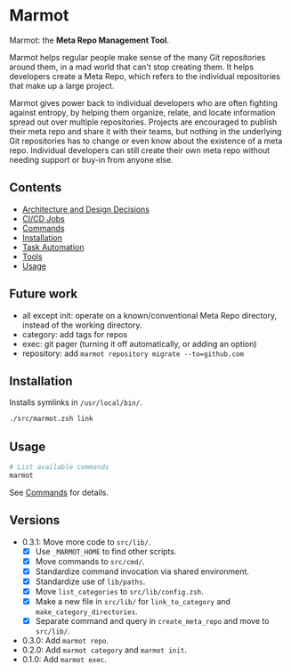 # Marmot

Marmot: the **Meta Repo Management Tool**.

Marmot helps regular people make sense of the many Git repositories around them, in a mad world that
can't stop creating them.  It helps developers create a Meta Repo, which refers to the individual
repositories that make up a large project.

Marmot gives power back to individual developers who are often fighting against entropy, by helping
them organize, relate, and locate information spread out over multiple repositories.  Projects are
encouraged to publish their meta repo and share it with their teams, but nothing in the underlying
Git repositories has to change or even know about the existence of a meta repo.  Individual
developers can still create their own meta repo without needing support or buy-in from anyone else.

## Contents

- [Architecture and Design Decisions](./doc/decisions.md)
- [CI/CD Jobs](./doc/cicd-jobs.md)
- [Commands](./doc/commands.md)
- [Installation](#installation)
- [Task Automation](./doc/task-automation.md)
- [Tools](./doc/tools.md)
- [Usage](#usage)

## Future work

- all except init: operate on a known/conventional Meta Repo directory, instead of the working
  directory.
- category: add tags for repos
- exec: git pager (turning it off automatically, or adding an option)
- repository: add `marmot repository migrate --to=github.com`

## Installation

Installs symlinks in `/usr/local/bin/`.

```sh
./src/marmot.zsh link
```

## Usage

```sh
# List available commands
marmot
```

See [Commands](./doc/commands.md) for details.

## Versions

- 0.3.1: Move more code to `src/lib/`.
  - [x] Use `_MARMOT_HOME` to find other scripts.
  - [x] Move commands to `src/cmd/`.
  - [x] Standardize command invocation via shared environment.
  - [x] Standardize use of `lib/paths`.
  - [x] Move `list_categories` to `src/lib/config.zsh`.
  - [x] Make a new file in `src/lib/` for `link_to_category` and `make_category_directories`.
  - [x] Separate command and query in `create_meta_repo` and move to `src/lib/`.
- 0.3.0: Add `marmot repo`.
- 0.2.0: Add `marmot category` and `marmot init`.
- 0.1.0: Add `marmot exec`.
